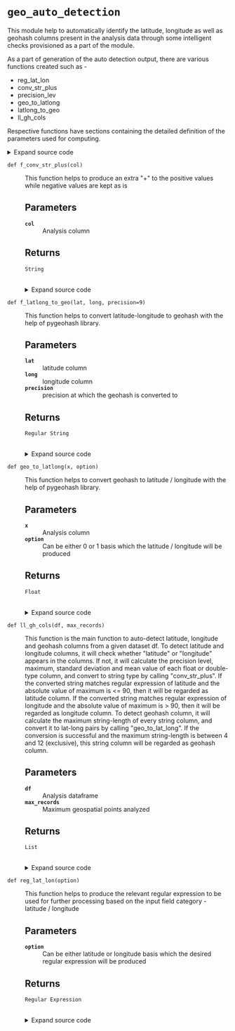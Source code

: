 # <code>geo_auto_detection</code>
<p>This module help to automatically identify the latitude, longitude as well as geohash columns present in the analysis data through some intelligent checks provisioned as a part of the module.</p>
<p>As a part of generation of the auto detection output, there are various functions created such as -</p>
<ul>
<li>reg_lat_lon</li>
<li>conv_str_plus</li>
<li>precision_lev</li>
<li>geo_to_latlong</li>
<li>latlong_to_geo</li>
<li>ll_gh_cols</li>
</ul>
<p>Respective functions have sections containing the detailed definition of the parameters used for computing.</p>
<details class="source">
<summary>
<span>Expand source code</span>
</summary>
<pre>
```python
# coding=utf-8

"""This module help to automatically identify the latitude, longitude as well as geohash columns present in the analysis data through some intelligent checks provisioned as a part of the module.

As a part of generation of the auto detection output, there are various functions created such as -

- reg_lat_lon
- conv_str_plus
- precision_lev
- geo_to_latlong
- latlong_to_geo
- ll_gh_cols

Respective functions have sections containing the detailed definition of the parameters used for computing.

"""

import pygeohash as gh
from pyspark.sql import functions as F
from pyspark.sql import types as T


def reg_lat_lon(option):

    """
    This function helps to produce the relevant regular expression to be used for further processing based on the input field category - latitude / longitude

    Parameters
    ----------

    option
        Can be either latitude or longitude basis which the desired regular expression will be produced

    Returns
    -------
    Regular Expression
    """

    if option == "latitude":
        return "^(\+|-|)?(?:90(?:(?:\.0{1,10})?)|(?:[0-9]|[1-8][0-9])(?:(?:\.[0-9]{1,})?))$"
    elif option == "longitude":
        return "^(\+|-)?(?:180(?:(?:\.0{1,10})?)|(?:[0-9]|[1-9][0-9]|1[0-7][0-9])(?:(?:\.[0-9]{1,10})?))$"


def conv_str_plus(col):

    """
    This function helps to produce an extra "+" to the positive values while negative values are kept as is

    Parameters
    ----------

    col
        Analysis column

    Returns
    -------
    String
    """

    if col is None:
        return None
    elif col < 0:
        return col
    else:
        return "+" + str(col)


f_conv_str_plus = F.udf(conv_str_plus, T.StringType())


def precision_lev(col):

    """
    This function helps to capture the precision level after decimal point.

    Parameters
    ----------

    col
        Analysis column

    Returns
    -------
    String
    """

    if col is None:
        return 0
    else:
        x = float(str(format(float(col), ".8f")).split(".")[1])
        if x > 0:
            return len(str(format(float(col), ".8f")).split(".")[1])
        else:
            return 0


f_precision_lev = F.udf(precision_lev, T.StringType())


def geo_to_latlong(x, option):

    """
    This function helps to convert geohash to latitude / longitude with the help of pygeohash library.

    Parameters
    ----------

    x
        Analysis column
    option
        Can be either 0 or 1 basis which the latitude / longitude will be produced

    Returns
    -------
    Float
    """

    if x is not None:

        if option == 0:
            try:
                return [float(a) for a in gh.decode(x)][option]
            except:
                pass
        elif option == 1:
            try:
                return [float(a) for a in gh.decode(x)][option]
            except:
                pass

        else:
            return None

    else:

        return None


f_geo_to_latlong = F.udf(geo_to_latlong, T.FloatType())


def latlong_to_geo(lat, long, precision=9):

    """
    This function helps to convert latitude-longitude to geohash with the help of pygeohash library.

    Parameters
    ----------

    lat
        latitude column

    long
        longitude column

    precision
        precision at which the geohash is converted to

    Returns
    -------
    Regular String
    """

    if (lat is not None) and (long is not None):

        return gh.encode(lat, long, precision)

    else:

        return None


f_latlong_to_geo = F.udf(latlong_to_geo, T.StringType())


def ll_gh_cols(df, max_records):

    """
    This function is the main function to auto-detect latitude, longitude and geohash columns from a given dataset df.
    To detect latitude and longitude columns, it will check whether "latitude" or "longitude" appears in the columns.
    If not, it will calculate the precision level, maximum, standard deviation and mean value of each float or double-type
    column, and convert to string type by calling "conv_str_plus".
        If the converted string matches regular expression of latitude and the absolute value of maximum is <= 90,
        then it will be regarded as latitude column.
        If the converted string matches regular expression of longitude and the absolute value of maximum is > 90, then
        it will be regarded as longitude column.
    To detect geohash column, it will calculate the maximum string-length of every string column, and convert it to
    lat-long pairs by calling "geo_to_lat_long". If the conversion is successful and the maximum string-length is
    between 4 and 12 (exclusive), this string column will be regarded as geohash column.

    Parameters
    ----------

    df
        Analysis dataframe

    max_records

        Maximum geospatial points analyzed

    Returns
    -------
    List

    """

    lat_cols, long_cols, gh_cols = [], [], []
    for i in df.dtypes:
        if i[1] in ("float", "double", "float32", "float64"):

            c = 0

            prec_val = (
                df.withColumn("__", f_precision_lev(F.col(i[0])))
                .agg(F.max("__"))
                .rdd.flatMap(lambda x: x)
                .collect()[0]
            )

            max_val = (
                df.withColumn("__", F.col(i[0]))
                .agg(F.max("__"))
                .rdd.flatMap(lambda x: x)
                .collect()[0]
            )
            stddev_val = (
                df.agg(F.stddev(F.col(i[0]))).rdd.flatMap(lambda x: x).collect()[0]
            )

            mean_val = df.agg(F.mean(F.col(i[0]))).rdd.flatMap(lambda x: x).collect()[0]

            if prec_val is None:
                p = 0
            elif prec_val == 0:
                p = 0
            else:
                p = prec_val
            if "latitude" in i[0].lower():
                lat_cols.append(i[0])
            elif "longitude" in i[0].lower():
                long_cols.append(i[0])
            elif (
                (int(p) > 0)
                & (max_val <= 180)
                & (stddev_val >= 1)
                & (float(stddev_val) / float(mean_val) < 1)
            ):
                for j in [reg_lat_lon("latitude"), reg_lat_lon("longitude")]:
                    if c == 0:
                        x = (
                            df.select(F.col(i[0]))
                            .dropna()
                            .withColumn(
                                "_", F.regexp_extract(f_conv_str_plus(i[0]), j, 0)
                            )
                        )

                        max_val = abs(
                            float(
                                x.agg(F.max(i[0])).rdd.flatMap(lambda x: x).collect()[0]
                            )
                        )
                        if (x.groupBy("_").count().count() > 2) & (max_val <= 90):
                            lat_cols.append(i[0])
                            c = c + 1

                        elif (x.groupBy("_").count().count() > 2) & (max_val > 90):
                            long_cols.append(i[0])
                            c = c + 1

        elif i[1] in ("string", "object"):
            x = (
                df.select(F.col(i[0]))
                .dropna()
                .limit(max_records)
                .withColumn("len_gh", F.length(F.col(i[0])))
            )
            x_ = x.agg(F.max("len_gh")).rdd.flatMap(lambda x: x).collect()[0]
            try:
                if (x_ > 4) & (x_ < 12):
                    if (
                        x.withColumn("_", f_geo_to_latlong(i[0], F.lit(0)))
                        .groupBy("_")
                        .count()
                        .count()
                        > 2
                    ):
                        gh_cols.append(i[0])
                    else:
                        pass
            except:
                pass

    if len(lat_cols) != len(long_cols):
        lat_cols, long_cols = [], []

    return lat_cols, long_cols, gh_cols
```
</pre>
</details>
## Functions
<dl>
<dt id="anovos.data_ingest.geo_auto_detection.conv_str_plus"><code class="name flex hljs csharp">
<span class="k">def</span> <span class="nf"><span class="ident">conv_str_plus</span></span>(<span class="n">col)</span>
</code></dt>
<dd>
<div class="desc"><p>This function helps to produce an extra "+" to the positive values while negative values are kept as is</p>
<h2 id="parameters">Parameters</h2>
<dl>
<dt><strong><code>col</code></strong></dt>
<dd>Analysis column</dd>
</dl>
<h2 id="returns">Returns</h2>
<dl>
<dt><code>String</code></dt>
<dd>&nbsp;</dd>
</dl></div>
<details class="source">
<summary>
<span>Expand source code</span>
</summary>
<pre>
```python
def conv_str_plus(col):

    """
    This function helps to produce an extra "+" to the positive values while negative values are kept as is

    Parameters
    ----------

    col
        Analysis column

    Returns
    -------
    String
    """

    if col is None:
        return None
    elif col < 0:
        return col
    else:
        return "+" + str(col)
```
</pre>
</details>
</dd>
<dt id="anovos.data_ingest.geo_auto_detection.f_conv_str_plus"><code class="name flex hljs csharp">
<span class="k">def</span> <span class="nf"><span class="ident">f_conv_str_plus</span></span>(<span class="n">col)</span>
</code></dt>
<dd>
<div class="desc"><p>This function helps to produce an extra "+" to the positive values while negative values are kept as is</p>
<h2 id="parameters">Parameters</h2>
<dl>
<dt><strong><code>col</code></strong></dt>
<dd>Analysis column</dd>
</dl>
<h2 id="returns">Returns</h2>
<dl>
<dt><code>String</code></dt>
<dd>&nbsp;</dd>
</dl></div>
<details class="source">
<summary>
<span>Expand source code</span>
</summary>
<pre>
```python
def conv_str_plus(col):

    """
    This function helps to produce an extra "+" to the positive values while negative values are kept as is

    Parameters
    ----------

    col
        Analysis column

    Returns
    -------
    String
    """

    if col is None:
        return None
    elif col < 0:
        return col
    else:
        return "+" + str(col)
```
</pre>
</details>
</dd>
<dt id="anovos.data_ingest.geo_auto_detection.f_geo_to_latlong"><code class="name flex hljs csharp">
<span class="k">def</span> <span class="nf"><span class="ident">f_geo_to_latlong</span></span>(<span class="n">x, option)</span>
</code></dt>
<dd>
<div class="desc"><p>This function helps to convert geohash to latitude / longitude with the help of pygeohash library.</p>
<h2 id="parameters">Parameters</h2>
<dl>
<dt><strong><code>x</code></strong></dt>
<dd>Analysis column</dd>
<dt><strong><code>option</code></strong></dt>
<dd>Can be either 0 or 1 basis which the latitude / longitude will be produced</dd>
</dl>
<h2 id="returns">Returns</h2>
<dl>
<dt><code>Float</code></dt>
<dd>&nbsp;</dd>
</dl></div>
<details class="source">
<summary>
<span>Expand source code</span>
</summary>
<pre>
```python
def geo_to_latlong(x, option):

    """
    This function helps to convert geohash to latitude / longitude with the help of pygeohash library.

    Parameters
    ----------

    x
        Analysis column
    option
        Can be either 0 or 1 basis which the latitude / longitude will be produced

    Returns
    -------
    Float
    """

    if x is not None:

        if option == 0:
            try:
                return [float(a) for a in gh.decode(x)][option]
            except:
                pass
        elif option == 1:
            try:
                return [float(a) for a in gh.decode(x)][option]
            except:
                pass

        else:
            return None

    else:

        return None
```
</pre>
</details>
</dd>
<dt id="anovos.data_ingest.geo_auto_detection.f_latlong_to_geo"><code class="name flex hljs csharp">
<span class="k">def</span> <span class="nf"><span class="ident">f_latlong_to_geo</span></span>(<span class="n">lat, long, precision=9)</span>
</code></dt>
<dd>
<div class="desc"><p>This function helps to convert latitude-longitude to geohash with the help of pygeohash library.</p>
<h2 id="parameters">Parameters</h2>
<dl>
<dt><strong><code>lat</code></strong></dt>
<dd>latitude column</dd>
<dt><strong><code>long</code></strong></dt>
<dd>longitude column</dd>
<dt><strong><code>precision</code></strong></dt>
<dd>precision at which the geohash is converted to</dd>
</dl>
<h2 id="returns">Returns</h2>
<dl>
<dt><code>Regular String</code></dt>
<dd>&nbsp;</dd>
</dl></div>
<details class="source">
<summary>
<span>Expand source code</span>
</summary>
<pre>
```python
def latlong_to_geo(lat, long, precision=9):

    """
    This function helps to convert latitude-longitude to geohash with the help of pygeohash library.

    Parameters
    ----------

    lat
        latitude column

    long
        longitude column

    precision
        precision at which the geohash is converted to

    Returns
    -------
    Regular String
    """

    if (lat is not None) and (long is not None):

        return gh.encode(lat, long, precision)

    else:

        return None
```
</pre>
</details>
</dd>
<dt id="anovos.data_ingest.geo_auto_detection.f_precision_lev"><code class="name flex hljs csharp">
<span class="k">def</span> <span class="nf"><span class="ident">f_precision_lev</span></span>(<span class="n">col)</span>
</code></dt>
<dd>
<div class="desc"><p>This function helps to capture the precision level after decimal point.</p>
<h2 id="parameters">Parameters</h2>
<dl>
<dt><strong><code>col</code></strong></dt>
<dd>Analysis column</dd>
</dl>
<h2 id="returns">Returns</h2>
<dl>
<dt><code>String</code></dt>
<dd>&nbsp;</dd>
</dl></div>
<details class="source">
<summary>
<span>Expand source code</span>
</summary>
<pre>
```python
def precision_lev(col):

    """
    This function helps to capture the precision level after decimal point.

    Parameters
    ----------

    col
        Analysis column

    Returns
    -------
    String
    """

    if col is None:
        return 0
    else:
        x = float(str(format(float(col), ".8f")).split(".")[1])
        if x > 0:
            return len(str(format(float(col), ".8f")).split(".")[1])
        else:
            return 0
```
</pre>
</details>
</dd>
<dt id="anovos.data_ingest.geo_auto_detection.geo_to_latlong"><code class="name flex hljs csharp">
<span class="k">def</span> <span class="nf"><span class="ident">geo_to_latlong</span></span>(<span class="n">x, option)</span>
</code></dt>
<dd>
<div class="desc"><p>This function helps to convert geohash to latitude / longitude with the help of pygeohash library.</p>
<h2 id="parameters">Parameters</h2>
<dl>
<dt><strong><code>x</code></strong></dt>
<dd>Analysis column</dd>
<dt><strong><code>option</code></strong></dt>
<dd>Can be either 0 or 1 basis which the latitude / longitude will be produced</dd>
</dl>
<h2 id="returns">Returns</h2>
<dl>
<dt><code>Float</code></dt>
<dd>&nbsp;</dd>
</dl></div>
<details class="source">
<summary>
<span>Expand source code</span>
</summary>
<pre>
```python
def geo_to_latlong(x, option):

    """
    This function helps to convert geohash to latitude / longitude with the help of pygeohash library.

    Parameters
    ----------

    x
        Analysis column
    option
        Can be either 0 or 1 basis which the latitude / longitude will be produced

    Returns
    -------
    Float
    """

    if x is not None:

        if option == 0:
            try:
                return [float(a) for a in gh.decode(x)][option]
            except:
                pass
        elif option == 1:
            try:
                return [float(a) for a in gh.decode(x)][option]
            except:
                pass

        else:
            return None

    else:

        return None
```
</pre>
</details>
</dd>
<dt id="anovos.data_ingest.geo_auto_detection.latlong_to_geo"><code class="name flex hljs csharp">
<span class="k">def</span> <span class="nf"><span class="ident">latlong_to_geo</span></span>(<span class="n">lat, long, precision=9)</span>
</code></dt>
<dd>
<div class="desc"><p>This function helps to convert latitude-longitude to geohash with the help of pygeohash library.</p>
<h2 id="parameters">Parameters</h2>
<dl>
<dt><strong><code>lat</code></strong></dt>
<dd>latitude column</dd>
<dt><strong><code>long</code></strong></dt>
<dd>longitude column</dd>
<dt><strong><code>precision</code></strong></dt>
<dd>precision at which the geohash is converted to</dd>
</dl>
<h2 id="returns">Returns</h2>
<dl>
<dt><code>Regular String</code></dt>
<dd>&nbsp;</dd>
</dl></div>
<details class="source">
<summary>
<span>Expand source code</span>
</summary>
<pre>
```python
def latlong_to_geo(lat, long, precision=9):

    """
    This function helps to convert latitude-longitude to geohash with the help of pygeohash library.

    Parameters
    ----------

    lat
        latitude column

    long
        longitude column

    precision
        precision at which the geohash is converted to

    Returns
    -------
    Regular String
    """

    if (lat is not None) and (long is not None):

        return gh.encode(lat, long, precision)

    else:

        return None
```
</pre>
</details>
</dd>
<dt id="anovos.data_ingest.geo_auto_detection.ll_gh_cols"><code class="name flex hljs csharp">
<span class="k">def</span> <span class="nf"><span class="ident">ll_gh_cols</span></span>(<span class="n">df, max_records)</span>
</code></dt>
<dd>
<div class="desc"><p>This function is the main function to auto-detect latitude, longitude and geohash columns from a given dataset df.
To detect latitude and longitude columns, it will check whether "latitude" or "longitude" appears in the columns.
If not, it will calculate the precision level, maximum, standard deviation and mean value of each float or double-type
column, and convert to string type by calling "conv_str_plus".
If the converted string matches regular expression of latitude and the absolute value of maximum is &lt;= 90,
then it will be regarded as latitude column.
If the converted string matches regular expression of longitude and the absolute value of maximum is &gt; 90, then
it will be regarded as longitude column.
To detect geohash column, it will calculate the maximum string-length of every string column, and convert it to
lat-long pairs by calling "geo_to_lat_long". If the conversion is successful and the maximum string-length is
between 4 and 12 (exclusive), this string column will be regarded as geohash column.</p>
<h2 id="parameters">Parameters</h2>
<dl>
<dt><strong><code>df</code></strong></dt>
<dd>Analysis dataframe</dd>
<dt><strong><code>max_records</code></strong></dt>
<dd>Maximum geospatial points analyzed</dd>
</dl>
<h2 id="returns">Returns</h2>
<dl>
<dt><code>List</code></dt>
<dd>&nbsp;</dd>
</dl></div>
<details class="source">
<summary>
<span>Expand source code</span>
</summary>
<pre>
```python
def ll_gh_cols(df, max_records):

    """
    This function is the main function to auto-detect latitude, longitude and geohash columns from a given dataset df.
    To detect latitude and longitude columns, it will check whether "latitude" or "longitude" appears in the columns.
    If not, it will calculate the precision level, maximum, standard deviation and mean value of each float or double-type
    column, and convert to string type by calling "conv_str_plus".
        If the converted string matches regular expression of latitude and the absolute value of maximum is <= 90,
        then it will be regarded as latitude column.
        If the converted string matches regular expression of longitude and the absolute value of maximum is > 90, then
        it will be regarded as longitude column.
    To detect geohash column, it will calculate the maximum string-length of every string column, and convert it to
    lat-long pairs by calling "geo_to_lat_long". If the conversion is successful and the maximum string-length is
    between 4 and 12 (exclusive), this string column will be regarded as geohash column.

    Parameters
    ----------

    df
        Analysis dataframe

    max_records

        Maximum geospatial points analyzed

    Returns
    -------
    List

    """

    lat_cols, long_cols, gh_cols = [], [], []
    for i in df.dtypes:
        if i[1] in ("float", "double", "float32", "float64"):

            c = 0

            prec_val = (
                df.withColumn("__", f_precision_lev(F.col(i[0])))
                .agg(F.max("__"))
                .rdd.flatMap(lambda x: x)
                .collect()[0]
            )

            max_val = (
                df.withColumn("__", F.col(i[0]))
                .agg(F.max("__"))
                .rdd.flatMap(lambda x: x)
                .collect()[0]
            )
            stddev_val = (
                df.agg(F.stddev(F.col(i[0]))).rdd.flatMap(lambda x: x).collect()[0]
            )

            mean_val = df.agg(F.mean(F.col(i[0]))).rdd.flatMap(lambda x: x).collect()[0]

            if prec_val is None:
                p = 0
            elif prec_val == 0:
                p = 0
            else:
                p = prec_val
            if "latitude" in i[0].lower():
                lat_cols.append(i[0])
            elif "longitude" in i[0].lower():
                long_cols.append(i[0])
            elif (
                (int(p) > 0)
                & (max_val <= 180)
                & (stddev_val >= 1)
                & (float(stddev_val) / float(mean_val) < 1)
            ):
                for j in [reg_lat_lon("latitude"), reg_lat_lon("longitude")]:
                    if c == 0:
                        x = (
                            df.select(F.col(i[0]))
                            .dropna()
                            .withColumn(
                                "_", F.regexp_extract(f_conv_str_plus(i[0]), j, 0)
                            )
                        )

                        max_val = abs(
                            float(
                                x.agg(F.max(i[0])).rdd.flatMap(lambda x: x).collect()[0]
                            )
                        )
                        if (x.groupBy("_").count().count() > 2) & (max_val <= 90):
                            lat_cols.append(i[0])
                            c = c + 1

                        elif (x.groupBy("_").count().count() > 2) & (max_val > 90):
                            long_cols.append(i[0])
                            c = c + 1

        elif i[1] in ("string", "object"):
            x = (
                df.select(F.col(i[0]))
                .dropna()
                .limit(max_records)
                .withColumn("len_gh", F.length(F.col(i[0])))
            )
            x_ = x.agg(F.max("len_gh")).rdd.flatMap(lambda x: x).collect()[0]
            try:
                if (x_ > 4) & (x_ < 12):
                    if (
                        x.withColumn("_", f_geo_to_latlong(i[0], F.lit(0)))
                        .groupBy("_")
                        .count()
                        .count()
                        > 2
                    ):
                        gh_cols.append(i[0])
                    else:
                        pass
            except:
                pass

    if len(lat_cols) != len(long_cols):
        lat_cols, long_cols = [], []

    return lat_cols, long_cols, gh_cols
```
</pre>
</details>
</dd>
<dt id="anovos.data_ingest.geo_auto_detection.precision_lev"><code class="name flex hljs csharp">
<span class="k">def</span> <span class="nf"><span class="ident">precision_lev</span></span>(<span class="n">col)</span>
</code></dt>
<dd>
<div class="desc"><p>This function helps to capture the precision level after decimal point.</p>
<h2 id="parameters">Parameters</h2>
<dl>
<dt><strong><code>col</code></strong></dt>
<dd>Analysis column</dd>
</dl>
<h2 id="returns">Returns</h2>
<dl>
<dt><code>String</code></dt>
<dd>&nbsp;</dd>
</dl></div>
<details class="source">
<summary>
<span>Expand source code</span>
</summary>
<pre>
```python
def precision_lev(col):

    """
    This function helps to capture the precision level after decimal point.

    Parameters
    ----------

    col
        Analysis column

    Returns
    -------
    String
    """

    if col is None:
        return 0
    else:
        x = float(str(format(float(col), ".8f")).split(".")[1])
        if x > 0:
            return len(str(format(float(col), ".8f")).split(".")[1])
        else:
            return 0
```
</pre>
</details>
</dd>
<dt id="anovos.data_ingest.geo_auto_detection.reg_lat_lon"><code class="name flex hljs csharp">
<span class="k">def</span> <span class="nf"><span class="ident">reg_lat_lon</span></span>(<span class="n">option)</span>
</code></dt>
<dd>
<div class="desc"><p>This function helps to produce the relevant regular expression to be used for further processing based on the input field category - latitude / longitude</p>
<h2 id="parameters">Parameters</h2>
<dl>
<dt><strong><code>option</code></strong></dt>
<dd>Can be either latitude or longitude basis which the desired regular expression will be produced</dd>
</dl>
<h2 id="returns">Returns</h2>
<dl>
<dt><code>Regular Expression</code></dt>
<dd>&nbsp;</dd>
</dl></div>
<details class="source">
<summary>
<span>Expand source code</span>
</summary>
<pre>
```python
def reg_lat_lon(option):

    """
    This function helps to produce the relevant regular expression to be used for further processing based on the input field category - latitude / longitude

    Parameters
    ----------

    option
        Can be either latitude or longitude basis which the desired regular expression will be produced

    Returns
    -------
    Regular Expression
    """

    if option == "latitude":
        return "^(\+|-|)?(?:90(?:(?:\.0{1,10})?)|(?:[0-9]|[1-8][0-9])(?:(?:\.[0-9]{1,})?))$"
    elif option == "longitude":
        return "^(\+|-)?(?:180(?:(?:\.0{1,10})?)|(?:[0-9]|[1-9][0-9]|1[0-7][0-9])(?:(?:\.[0-9]{1,10})?))$"
```
</pre>
</details>
</dd>
</dl>